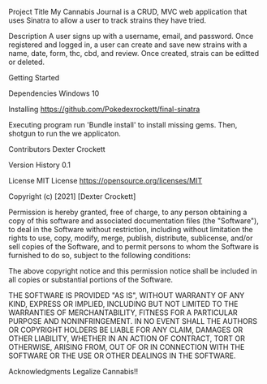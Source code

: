 Project Title
My Cannabis Journal is a CRUD, MVC web application that uses Sinatra to allow a user to track strains they have tried. 

Description
A user signs up with a username, email, and password. Once registered and logged in, a user can create and save new strains with a name, date, form, thc, cbd, and review. Once created, strais can be editted or deleted. 

Getting Started

Dependencies
 Windows 10

Installing
https://github.com/Pokedexrockett/final-sinatra

Executing program
run 'Bundle install' to install missing gems. Then, shotgun to run the we applicaton. 

Contributors
Dexter Crockett

Version History
0.1

License
MIT License
https://opensource.org/licenses/MIT

Copyright (c) [2021] [Dexter Crockett]

Permission is hereby granted, free of charge, to any person obtaining a copy
of this software and associated documentation files (the "Software"), to deal
in the Software without restriction, including without limitation the rights
to use, copy, modify, merge, publish, distribute, sublicense, and/or sell
copies of the Software, and to permit persons to whom the Software is
furnished to do so, subject to the following conditions:

The above copyright notice and this permission notice shall be included in all
copies or substantial portions of the Software.

THE SOFTWARE IS PROVIDED "AS IS", WITHOUT WARRANTY OF ANY KIND, EXPRESS OR
IMPLIED, INCLUDING BUT NOT LIMITED TO THE WARRANTIES OF MERCHANTABILITY,
FITNESS FOR A PARTICULAR PURPOSE AND NONINFRINGEMENT. IN NO EVENT SHALL THE
AUTHORS OR COPYRIGHT HOLDERS BE LIABLE FOR ANY CLAIM, DAMAGES OR OTHER
LIABILITY, WHETHER IN AN ACTION OF CONTRACT, TORT OR OTHERWISE, ARISING FROM,
OUT OF OR IN CONNECTION WITH THE SOFTWARE OR THE USE OR OTHER DEALINGS IN THE
SOFTWARE.

Acknowledgments
Legalize Cannabis!!

